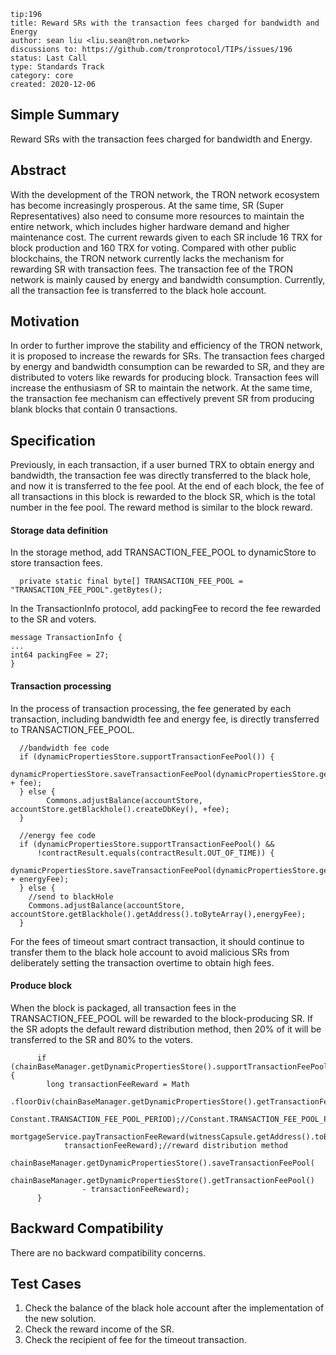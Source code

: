 ``` 
tip:196
title: Reward SRs with the transaction fees charged for bandwidth and Energy 
author: sean liu <liu.sean@tron.network> 
discussions to: https://github.com/tronprotocol/TIPs/issues/196
status: Last Call
type: Standards Track
category: core
created: 2020-12-06
```

## Simple Summary 
Reward SRs with the transaction fees charged for bandwidth and Energy.

## Abstract
With the development of the TRON network, the TRON network ecosystem has become increasingly prosperous. 
At the same time, SR (Super Representatives) also need to consume more resources to maintain the entire network, 
which includes higher hardware demand and higher maintenance cost. 
The current rewards given to each SR include 16 TRX for block production and 160 TRX for voting. 
Compared with other public blockchains, the TRON network currently lacks the mechanism for rewarding SR with transaction fees. 
The transaction fee of the TRON network is mainly caused by energy and bandwidth consumption. 
Currently, all the transaction fee is transferred to the black hole account.

## Motivation
In order to further improve the stability and efficiency of the TRON network, 
it is proposed to increase the rewards for SRs. 
The transaction fees charged by energy and bandwidth consumption can be rewarded to SR, 
and they are distributed to voters like rewards for producing block. 
Transaction fees will increase the enthusiasm of SR to maintain the network. 
At the same time, the transaction fee mechanism can effectively prevent SR from producing blank blocks that contain 0 transactions.
 
## Specification
Previously, in each transaction, if a user burned TRX to obtain energy and bandwidth, 
the transaction fee was directly transferred to the black hole, and now it is transferred to the fee pool. 
At the end of each block, the fee of all transactions in this block is rewarded to the block SR, 
which is the total number in the fee pool. The reward method is similar to the block reward.

#### Storage data definition
In the storage method, add TRANSACTION_FEE_POOL to dynamicStore to store transaction fees.
``` 
  private static final byte[] TRANSACTION_FEE_POOL = "TRANSACTION_FEE_POOL".getBytes();
```

In the TransactionInfo protocol, add packingFee to record the fee rewarded to the SR and voters.
``` 
message TransactionInfo {
...
int64 packingFee = 27;
}
``` 
#### Transaction processing
In the process of transaction processing, the fee generated by each transaction, 
including bandwidth fee and energy fee, is directly transferred to TRANSACTION_FEE_POOL. 

```
  //bandwidth fee code
  if (dynamicPropertiesStore.supportTransactionFeePool()) {        
        dynamicPropertiesStore.saveTransactionFeePool(dynamicPropertiesStore.getTransactionFeePool() + fee);
  } else {
        Commons.adjustBalance(accountStore, accountStore.getBlackhole().createDbKey(), +fee);
  }
```
```
  //energy fee code
  if (dynamicPropertiesStore.supportTransactionFeePool() &&
      !contractResult.equals(contractResult.OUT_OF_TIME)) {
    dynamicPropertiesStore.saveTransactionFeePool(dynamicPropertiesStore.getTransactionFeePool() + energyFee);
  } else {
    //send to blackHole
    Commons.adjustBalance(accountStore, accountStore.getBlackhole().getAddress().toByteArray(),energyFee);
  }
```
For the fees of timeout smart contract transaction, 
it should continue to transfer them to the black hole account to avoid malicious SRs from deliberately 
setting the transaction overtime to obtain high fees.

#### Produce block 
When the block is packaged, all transaction fees in the TRANSACTION_FEE_POOL will be rewarded to the block-producing SR. 
If the SR adopts the default reward distribution method, then 20% of it will be transferred to the SR and 80% to the voters.
```
      if (chainBaseManager.getDynamicPropertiesStore().supportTransactionFeePool()) {
        long transactionFeeReward = Math
            .floorDiv(chainBaseManager.getDynamicPropertiesStore().getTransactionFeePool(),
                Constant.TRANSACTION_FEE_POOL_PERIOD);//Constant.TRANSACTION_FEE_POOL_PERIOD=1
        mortgageService.payTransactionFeeReward(witnessCapsule.getAddress().toByteArray(),
            transactionFeeReward);//reward distribution method
        chainBaseManager.getDynamicPropertiesStore().saveTransactionFeePool(
            chainBaseManager.getDynamicPropertiesStore().getTransactionFeePool()
                - transactionFeeReward);
      }
``` 
 

## Backward Compatibility
There are no backward compatibility concerns.

## Test Cases
1. Check the balance of the black hole account after the implementation of the new solution.
2. Check the reward income of the SR.
3. Check the recipient of fee for the timeout transaction.